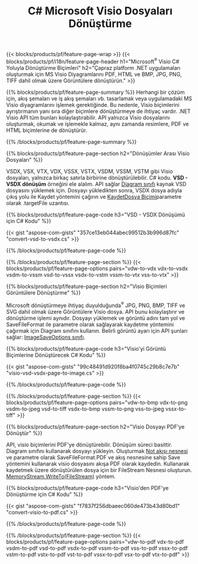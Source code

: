 ﻿---
title: C# Microsoft Visio Dosyaları Dönüştürme
url: /tr/net/conversion/
description: Microsoft Visio biçimlerini VSDX VSX VTX VDX VSSX VSTX VSDM VSSM VSTM VDW VSD VSS VST'yi PDF HTML'ye ve birkaç satırlık Görüntülere dönüştürün .NET kitaplığı aracılığıyla C# kodu.
---
{{< blocks/products/pf/feature-page-wrap >}}
{{< blocks/products/pf/i18n/feature-page-header h1="Microsoft<sup>&reg;</sup> Visio C# Yoluyla Dönüştürme Biçimleri" h2="Çapraz platform .NET uygulamaları oluşturmak için MS Visio Diyagramlarını PDF, HTML ve BMP, JPG, PNG, TIFF dahil olmak üzere Görüntülere dönüştürün." >}}

{{% blocks/products/pf/feature-page-summary %}}
Herhangi bir çözüm için, akış şemaları ve iş akış şemaları vb. tasarlamak veya uygulamadaki MS Visio diyagramlarını işlemek gerektiğinde. Bu nedenle, Visio biçimlerini ayrıştırmanın yanı sıra diğer biçimlere dönüştürmeye de ihtiyaç vardır. .NET Visio API tüm bunları kolaylaştırabilir. API yalnızca Visio dosyalarını oluşturmak, okumak ve işlemekle kalmaz, aynı zamanda resimlere, PDF ve HTML biçimlerine de dönüştürür.

{{% /blocks/products/pf/feature-page-summary %}}

{{% blocks/products/pf/feature-page-section h2="Dönüşümler Arası Visio Dosyaları" %}}

VSDX, VSX, VTX, VDX, VSSX, VSTX, VSDM, VSSM, VSTM gibi Visio dosyaları, yalnızca birkaç satırla birbirine dönüştürülebilir. C# kodu. **VSD - VSDX dönüşüm** örneğini ele alalım. API sağlar [Diagram sınıfı](https://apireference.aspose.com/diagram/net/aspose.diagram/diagram) kaynak VSD dosyasını yüklemek için. Dosyayı yükledikten sonra, VSDX dosya adıyla çıkış yolu ile Kaydet yöntemini çağırın ve [KaydetDosya Biçimi](https://apireference.aspose.com/diagram/net/aspose.diagram/savefileformat)parametre olarak .targetFile uzantısı.

{{% blocks/products/pf/feature-page-code h3="VSD - VSDX Dönüşümü için C# Kodu" %}}

{{< gist "aspose-com-gists" "357ce13eb044abec99512b3b996d87fc" "convert-vsd-to-vsdx.cs" >}}

{{% /blocks/products/pf/feature-page-code %}}

{{% /blocks/products/pf/feature-page-section %}}
{{< blocks/products/pf/feature-page-options pairs="vdw-to-vdx vdx-to-vsdx vsdm-to-vssm vsd-to-vssx vsdx-to-vstm vssm-to-vtx vss-to-vtx" >}}

{{% blocks/products/pf/feature-page-section h2="Visio Biçimleri Görüntülere Dönüştürme" %}}

Microsoft dönüştürmeye ihtiyaç duyulduğunda<sup>&reg;</sup> JPG, PNG, BMP, TIFF ve SVG dahil olmak üzere Görüntülere Visio dosya. API bunu kolaylaştırır ve dönüştürme işlemi aynıdır. Dosyayı yüklemek ve görüntü adını tam yol ve SaveFileFormat ile parametre olarak sağlayarak kaydetme yöntemini çağırmak için Diagram sınıfını kullanın. Belirli görüntü ayarı için API şunları sağlar: [ImageSaveOptions sınıfı](https://apireference.aspose.com/diagram/net/aspose.diagram.saving/imagesaveoptions).

{{% blocks/products/pf/feature-page-code h3="Visio\'yi Görüntü Biçimlerine Dönüştürecek C# Kodu" %}}

{{< gist "aspose-com-gists" "99c48491d920f8ba4f0745c29b8c7e7b" "visio-vsd-vsdx-page-to-image.cs" >}}

{{% /blocks/products/pf/feature-page-code %}}

{{% /blocks/products/pf/feature-page-section %}}
{{< blocks/products/pf/feature-page-options pairs="vdw-to-bmp vdx-to-png vsdm-to-jpeg vsd-to-tiff vsdx-to-bmp vssm-to-png vss-to-jpeg vssx-to-tiff" >}}

{{% blocks/products/pf/feature-page-section h2="Visio Dosyayı PDF\'ye Dönüştür" %}}

API, visio biçimlerini PDF'ye dönüştürebilir. Dönüşüm süreci basittir. Diagram sınıfını kullanarak dosyayı yükleyin. Oluşturmak [Not akışı nesnesi](https://docs.microsoft.com/en-us/dotnet/api/system.io.memorystream) ve parametre olarak SaveFileFormat.PDF ve akış nesnesine sahip Save yöntemini kullanarak visio dosyasını akışa PDF olarak kaydedin. Kullanarak kaydetmek üzere dönüştürülen dosya için bir FileStream Nesnesi oluşturun. [MemoryStream.WriteTo(FileStream)](https://docs.microsoft.com/en-us/dotnet/api/system.io.memorystream.writeto?view=net-5.0#System_IO_MemoryStream_WriteTo_System_IO_Stream_) yöntem. 

{{% blocks/products/pf/feature-page-code h3="Visio\'den PDF\'ye Dönüştürme için C# Kodu" %}}

{{< gist "aspose-com-gists" "f7837f256dbaeec060de473b43d80bd1" "convert-visio-to-pdf.cs" >}}

{{% /blocks/products/pf/feature-page-code %}}

{{% /blocks/products/pf/feature-page-section %}}
{{< blocks/products/pf/feature-page-options pairs="vdw-to-pdf vdx-to-pdf vsdm-to-pdf vsd-to-pdf vsdx-to-pdf vssm-to-pdf vss-to-pdf vssx-to-pdf vstm-to-pdf vstx-to-pdf vst-to-pdf vssx-to-pdf vsx-to-pdf vtx-to-pdf" >}}